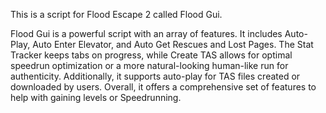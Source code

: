 This is a script for Flood Escape 2 called Flood Gui.

Flood Gui is a powerful script with an array of features. It includes Auto-Play, Auto Enter Elevator, and Auto Get Rescues and Lost Pages. The Stat Tracker keeps tabs on progress, while Create TAS allows for optimal speedrun optimization or a more natural-looking human-like run for authenticity. Additionally, it supports auto-play for TAS files created or downloaded by users. Overall, it offers a comprehensive set of features to help with gaining levels or Speedrunning.
